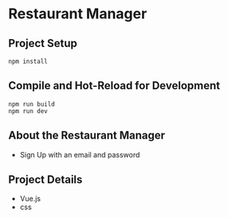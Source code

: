 # Restaurant Manager

## Project Setup


    npm install 


## Compile and Hot-Reload for Development


    npm run build
    npm run dev

## About the Restaurant Manager

 - Sign Up with an email and password

## Project Details

- Vue.js
- css


